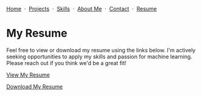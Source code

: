 [Home](README.md) &nbsp;·&nbsp; [Projects](projects.md) &nbsp;·&nbsp; [Skills](skills.md) &nbsp;·&nbsp; [About Me](about-me.md) &nbsp;·&nbsp; [Contact](contact.md) &nbsp;·&nbsp; [Resume](resume.md)

# My Resume

Feel free to view or download my resume using the links below. I'm actively seeking opportunities to apply my skills and passion for machine learning. Please reach out if you think we'd be a great fit!

[View My Resume](https://drive.google.com/file/d/1ff5_BH0xOkQw--vWmvehhk81rv0Pjx3R/view?usp=drive_link)  

[Download My Resume](https://drive.google.com/uc?export=download&id=1ff5_BH0xOkQw--vWmvehhk81rv0Pjx3R)
